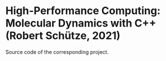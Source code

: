 # High-Performance Computing: Molecular Dynamics with C++ (Robert Schütze, 2021)

Source code of the corresponding project.
